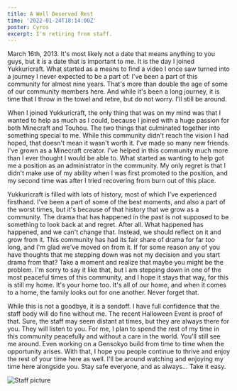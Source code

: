 ```yaml
---
title: A Well Deserved Rest
time: '2022-01-24T18:14:00Z'
poster: Cyros
excerpt: I'm retiring from staff.
---
```


March 16th, 2013. It's most likely not a date that means anything to you guys,
but it is a date that is important to me. It is the day I joined Yukkuricraft.
What started as a means to find a video I once saw turned into a journey I never
expected to be a part of. I've been a part of this community for almost nine
years. That's more than double the age of some of our community members here.
And while it's been a long journey, it is time that I throw in the towel and
retire, but do not worry. I'll still be around.

When I joined Yukkuricraft, the only thing that was on my mind was that I wanted
to help as much as I could, because I joined with a huge passion for both
Minecraft and Touhou. The two things that culminated together into something
special to me. While this community didn't reach the vision I had hoped, that
doesn't mean it wasn't worth it. I've made so many new friends. I've grown as a
Minecraft creator. I've helped in this community much more than I ever thought I
would be able to. What started as wanting to help got me a position as an
administrator in the community. My only regret is that I didn't make use of my
ability when I was first promoted to the position, and my second time was after
I tried recovering from burn out of this place.

Yukkuricraft is filled with lots of history, most of which I've experienced
firsthand. I've been a part of some of the best moments, and also a part of the
worst times, but it's because of that history that we grow as a community. The
drama that has happened in the past is not supposed to be something to look back
at and regret. After all. What happened has happened, and we can't change that.
Instead, we should reflect on it and grow from it. This community has had its
fair share of drama for far too long, and I'm glad we've moved on from it. If
for some reason any of you have thoughts that me stepping down was not my
decision and you start drama from that? Take a moment and realize that maybe you
might be the problem. I'm sorry to say it like that, but I am stepping down in
one of the most peaceful times of this community, and I hope it stays that way,
for this is still my home. It's your home too. It's all of our home, and when it
comes to a home, the family looks out for one another. Never forget that.

While this is not a goodbye, it is a sendoff. I have full confidence that the
staff body will do fine without me. The recent Halloween Event is proof of that.
Sure, the staff may seem distant at times, but they are always there for you.
They will listen to you. For me, I plan to spend the rest of my time in this
community peacefully and without a care in the world. You'll still see me
around. Even working on a Gensokyo build from time to time when the opportunity
arises. With that, I hope you people continue to thrive and enjoy the rest of
your time here as well. I'll be around watching and enjoying my time here
alongside you. Stay safe everyone, and as always... Take it easy.

![Staff picture](images/cyros-resignation-image.png)
